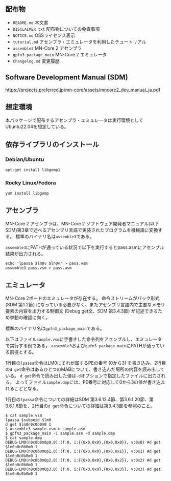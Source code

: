 ## 配布物

- `README.md` 本文書
- `DISCLAIMER.txt` 配布物についての免責事項
- `NOTICE.md` OSSライセンス表示
- `tutorial.md` アセンブラ・エミュレータを利用したチュートリアル
- `assemble3` MN-Core 2 アセンブラ
- `gpfn3_package_main` MN-Core 2 エミュレータ
- `Changelog.md` 変更履歴

## Software Development Manual (SDM)

https://projects.preferred.jp/mn-core/assets/mncore2_dev_manual_ja.pdf

## 想定環境

本パッケージで配布するアセンブラ・エミュレータは実行環境としてUbuntu22.04を想定している。

## 依存ライブラリのインストール

### Debian/Ubuntu

```
apt-get install libgomp1
```

### Rocky Linux/Fedora

```
yum install libgomp
```

## アセンブラ

MN-Core 2 アセンブラは、MN-Core 2 ソフトウェア開発者マニュアル(以下SDM)第3章で述べるアセンブリ言語で実装されたプログラムを機械語に変換する。
標準のバイナリ名は`assemble3`である。

`assemble3`にPATHが通っている状況で以下を実行するとpass.asmにアセンブル結果が出力される。

```
echo 'lpassa $lm0v $ln0v' > pass.vsm
assemble3 pass.vsm > pass.asm
```

## エミュレータ

MN-Core 2ボードのエミュレータが存在する。
命令ストリームがパック形式 (SDM 第1.2節) になっている必要がなく、またアセンブリ言語内で主要なメモリ要素の内容を出力する制御文 (Debug get文、SDM 第3.4.3節) が記述できるため挙動の確認に向く。

標準のバイナリ名は`gpfn3_package_main`である。

以下はファイル`sample.vsm`に手書きした命令列をアセンブルし、エミュレータで実行する例である。
`assemble3`および`gpfn3_package_main`にPATHが通っている前提とする。

1行目の`lpassa`命令はLM0にそれが属するPEの番号 (0から3) を書き込み、2行目の`d get`命令はあるひとつのMABについて、書き込んだ場所の内容を読み出している。
`d get`命令で読み出した値は`-d`オプションで指定したファイルに出力される。
よってファイル`sample.dmp`には、PE番号に対応して0から3の値が書き込まれることとなる。

1行目の`lpassa`命令についての詳細はSDM 第3.6.12.4節、第3.6.1.20節、第3.6.1.6節を、2行目の`d get`命令についての詳細は第3.4.3節を参照のこと。

```
$ cat sample.vsm
lpassa $subpeid $lm0
d get $lm0n0c0b0m0 1
$ assemble3 sample.vsm > sample.asm
$ gpfn3_package_main -i sample.asm -d sample.dmp
$ cat sample.dmp
DEBUG-LM0(n0c0b0m0p0,0):(f:0, i:{{0x0,0x0},{0x0,0x0}}, v:0x0) #d get $lm0n0c0b0m0 1
DEBUG-LM0(n0c0b0m0p1,0):(f:0, i:{{0x0,0x0},{0x0,0x1}}, v:0x1) #d get $lm0n0c0b0m0 1
DEBUG-LM0(n0c0b0m0p2,0):(f:0, i:{{0x0,0x0},{0x0,0x2}}, v:0x2) #d get $lm0n0c0b0m0 1
DEBUG-LM0(n0c0b0m0p3,0):(f:0, i:{{0x0,0x0},{0x0,0x3}}, v:0x3) #d get $lm0n0c0b0m0 1
```
